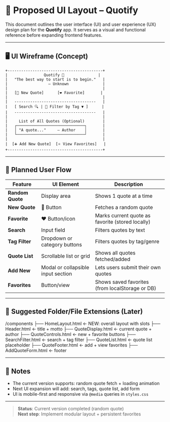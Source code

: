 # 🧩 Proposed UI Layout – Quotify

This document outlines the user interface (UI) and user experience (UX) design plan for the **Quotify** app. It serves as a visual and functional reference before expanding frontend features.

---

## 🖥️ UI Wireframe (Concept)

```
+------------------------------------------+
|                Quotify 📝               |
|   "The best way to start is to begin."   |
|                  — Unknown               |
|                                          |
|   [🔁 New Quote]      [❤️ Favorite]       |
|                                          |
|   ------------------------------------   |
|   [ Search 🔍 | 🔽 Filter by Tag ▼ ]      |
|   ------------------------------------   |
|                                          |
|     List of All Quotes (Optional)        |
|   ┌──────────────────────────────┐       |
|   │ "A quote..."     — Author    │       |
|   └──────────────────────────────┘       |
|                                          |
|  [➕ Add New Quote]  [⭐ View Favorites]   |
+------------------------------------------+
```

---

## 🧭 Planned User Flow

| Feature           | UI Element                         | Description |
|------------------|-------------------------------------|-------------|
| **Random Quote** | Display area                        | Shows 1 quote at a time |
| **New Quote**    | 🔁 Button                           | Fetches a random quote |
| **Favorite**     | ❤️ Button/icon                      | Marks current quote as favorite (stored locally) |
| **Search**       | Input field                         | Filters quotes by text |
| **Tag Filter**   | Dropdown or category buttons        | Filters quotes by tag/genre |
| **Quote List**   | Scrollable list or grid             | Shows all quotes fetched/added |
| **Add New**      | Modal or collapsible input section  | Lets users submit their own quotes |
| **Favorites**    | Button/view                         | Shows saved favorites (from localStorage or DB) |

---

## 📁 Suggested Folder/File Extensions (Later)

/components
├── HomeLayout.html       ← NEW: overall layout with slots
├── Header.html           ← title + motto
├── QuoteDisplay.html     ← current quote + author
├── QuoteControls.html    ← new + favorite buttons
├── SearchFilter.html     ← search + tag filter
├── QuoteList.html        ← quote list placeholder
├── QuoteFooter.html      ← add + view favorites 
├── AddQuoteForm.html     ← footer


---

## 🧠 Notes

- The current version supports: random quote fetch + loading animation
- Next UI expansion will add: search, tags, quote list, add form
- UI is mobile-first and responsive via `@media` queries in `styles.css`

---

> **Status**: Current version completed (random quote)  
> **Next step**: Implement modular layout + persistent favorites

